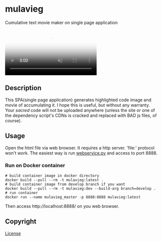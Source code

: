 # mulavieg

Cumulative text movie maker on single page application

<div><video controls muted preload="metadata"
            poster="https://user-images.githubusercontent.com/24844381/190195466-37a86b7b-4382-40c9-99ad-e97b71c1879b.png"
            src="https://user-images.githubusercontent.com/24844381/190195167-04786d5b-3a6a-442e-97f2-fd47d6a98240.mp4"></video></div>


## Description

This SPA(single page application) generates highlighted code image and movie of accumulating it.
I hope this is useful, but without any warranty.
Your *sacred* code will not be uploaded anywhere (unless the site or one of the dependency script's CDNs is cracked and replaced with BAD js files, of course).
 
## Usage

Open the html file via web browser. It requires a http server. 'file:' protocol won't work.
The easiest way is run [webservice.py](./src/webservice.py) and access to port 8888.

### Run on Docker container

~~~
# build container image in docker directory
docker build --pull --rm -t mulavieg:latest .
# build container image from develop branch if you want
docker build --pull --rm -t mulavieg:dev --build-arg branch=develop .
# run container
docker run --name mulavieg_master -p 8888:8888 mulavieg:latest
~~~

Then access http://localhost:8888/ on you web browser.

## Copyright

[License](./LICENSE)

